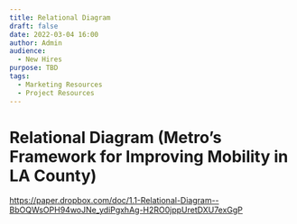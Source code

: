 ```yaml
---
title: Relational Diagram
draft: false
date: 2022-03-04 16:00
author: Admin
audience:
  - New Hires
purpose: TBD
tags:
  - Marketing Resources
  - Project Resources
---
```

# Relational Diagram (Metro’s Framework for Improving Mobility in LA County)

<https://paper.dropbox.com/doc/1.1-Relational-Diagram--BbOQWsOPH94woJNe_ydiPgxhAg-H2RO0jppUretDXU7exGgP>